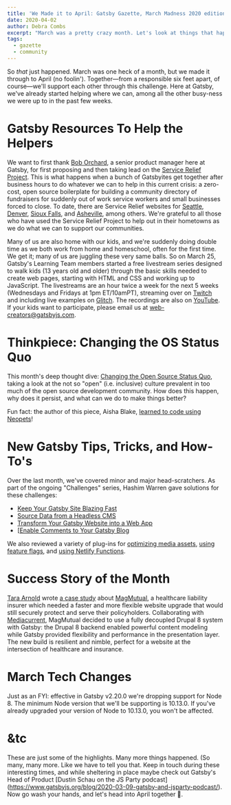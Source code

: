 ```yaml
---
title: 'We Made it to April: Gatsby Gazette, March Madness 2020 edition'
date: 2020-04-02
author: Debra Combs
excerpt: "March was a pretty crazy month. Let's look at things that happened that aren't actually related to surviving a global pandemic, and a few that are."
tags:
  - gazette
  - community
---
```



So _that_ just happened. March was one heck of a month, but we made it through to April (no foolin'). Together—from a responsible six feet apart, of course—we'll support each other through this challenge. Here at Gatsby, we've already started helping where we can, among all the other busy-ness we were up to in the past few weeks.

# Gatsby Resources To Help the Helpers

We want to first thank [Bob Orchard](https://www.gatsbyjs.org/contributors/bob-orchard/&sa=D&ust=1585680303298000), a senior product manager here at Gatsby, for first proposing and then taking lead on the [Service Relief Project](https://www.gatsbyjs.org/blog/2020-03-26-service-relief-project/&sa=D&ust=1585680303298000). This is what happens when a bunch of Gatsbyites get together after business hours to do whatever we can to help in this current crisis: a zero-cost, open source boilerplate for building a community directory of fundraisers for suddenly out of work service workers and small businesses forced to close. To date, there are Service Relief websites for [Seattle](https://seattleservicerelief.com/&sa=D&ust=1585680303298000), [Denver](https://denverservicerelief.com/&sa=D&ust=1585680303299000), [Sioux Falls](https://siouxfallsservicerelief.com/&sa=D&ust=1585680303299000), and [Asheville](https://ashevilleservicerelief.com/&sa=D&ust=1585680303299000), among others. We're grateful to all those who have used the Service Relief Project to help out in their hometowns as we do what we can to support our communities.

Many of us are also home with our kids, and we're suddenly doing double time as we both work from home and homeschool, often for the first time. We get it; many of us are juggling these very same balls. So on March 25, Gatsby's Learning Team members started a free livestream series designed to walk kids (13 years old and older) through the basic skills needed to create web pages, starting with HTML and CSS and working up to JavaScript. The livestreams are an hour twice a week for the next 5 weeks (Wednesdays and Fridays at 1pm ET/10amPT), streaming over on [Twitch](https://www.twitch.tv/gatsbyjs&sa=D&ust=1585680303300000) and including live examples on [Glitch](https://glitch.com/&sa=D&ust=1585680303300000). The recordings are also on [YouTube](https://www.youtube.com/channel/UCjnp770qk7ujOq8Q9wiC82w&sa=D&ust=1585680303300000). If your kids want to participate, please email us at [web-creators@gatsbyjs.com](mailto:web-creators@gatsbyjs.com).

# Thinkpiece: Changing the OS Status Quo

This month's deep thought dive: [Changing the Open Source Status Quo](https://www.gatsbyjs.org/blog/2020-02-17-changing-the-oss-status-quo/&sa=D&ust=1585680303301000), taking a look at the not so "open" (i.e. inclusive) culture prevalent in too much of the open source development community. How does this happen, why does it persist, and what can we do to make things better?

Fun fact: the author of this piece, Aisha Blake, [learned to code using Neopets](https://www.gamasutra.com/view/news/324436/How_Neopets_has_influenced_a_generation_of_game_developers.php&sa=D&ust=1585680303302000)!

# New Gatsby Tips, Tricks, and How-To's

Over the last month, we've covered minor and major head-scratchers. As part of the ongoing "Challenges" series, Hashim Warren gave solutions for these challenges:

- [Keep Your Gatsby Site Blazing Fast](https://www.gatsbyjs.org/blog/100days/performance/&sa=D&ust=1585680303303000)
- [Source Data from a Headless CMS](https://www.gatsbyjs.org/blog/100days/cms/&sa=D&ust=1585680303303000)
- [Transform Your Gatsby Website into a Web App](https://www.gatsbyjs.org/blog/100days/apps/&sa=D&ust=1585680303304000)
- [[Enable Comments to Your Gatsby Blog](https://www.gatsbyjs.org/blog/100days/comments/&sa=D&ust=1585680303304000)

We also reviewed a variety of plug-ins for [optimizing media assets](https://www.gatsbyjs.org/blog/2020-01-12-faster-sites-with-optimized-media-assets/&sa=D&ust=1585680303305000), [using feature flags](https://www.gatsbyjs.org/blog/2020-03-23-Flying-Feature-Flags-with-New-LaunchDarkly-plugin/&sa=D&ust=1585680303305000), and [using Netlify Functions](https://www.gatsbyjs.org/blog/2020-03-11-netlify-functions-and-gatsby-cloud/&sa=D&ust=1585680303305000).

# Success Story of the Month

[Tara Arnold](https://www.gatsbyjs.org/contributors/tara-arnold/&sa=D&ust=1585680303306000) wrote [a case study](https://www.gatsbyjs.org/blog/2020-03-30-Fast-Secure-Flexible-MagMutual/&sa=D&ust=1585680303306000) about [MagMutual](https://www.magmutual.com/&sa=D&ust=1585680303306000), a healthcare liability insurer which needed a faster and more flexible website upgrade that would still securely protect and serve their policyholders. Collaborating with [Mediacurrent](https://www.mediacurrent.com/&sa=D&ust=1585680303307000), MagMutual decided to use a fully decoupled Drupal 8 system with Gatsby: the Drupal 8 backend enabled powerful content modeling while Gatsby provided flexibility and performance in the presentation layer. The new build is resilient and nimble, perfect for a website at the intersection of healthcare and insurance.

# March Tech Changes

Just as an FYI: effective in Gatsby v2.20.0 we're dropping support for Node 8. The minimum Node version that we'll be supporting is 10.13.0. If you've already upgraded your version of Node to 10.13.0, you won't be affected.

# &tc

These are just some of the highlights. Many more things happened. (So many, many more. Like we have to tell you that. Keep in touch during these interesting times, and while sheltering in place maybe check out Gatsby's Head of Product [Dustin Schau on the JS Party podcast] (https://www.gatsbyjs.org/blog/2020-03-09-gatsby-and-jsparty-podcast/). Now go wash your hands, and let's head into April together 💜.
